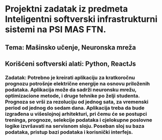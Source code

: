 # Projektni zadatak iz predmeta Inteligentni softverski infrastrukturni sistemi na PSI MAS FTN.

## Tema: Mašinsko učenje, Neuronska mreža

## Korišćeni softverski alati: Python, ReactJs

### Zadatak: Potrebno je kreirati aplikaciju za kratkoročnu prognozu potrošnje električne energije na osnovu priloženih podataka. Aplikacija može da sadrži neuronsku mrežu, optimizacione metode, i druge tehnike po želji studenta. Prognoza se vrši za rezoluciju od jednog sata, za vremenski period od jednog do sedam dana. Aplikacija treba da bude izgrađena u višeslojnoj arhitekturi, pri čemu će se postupci treninga, prognoze, selekcije podataka i cjelokupne poslovne logike izvršavati na servisnom sloju. Poseban sloj su baza podataka, pristup bazi podataka i korisnički interfejs.

